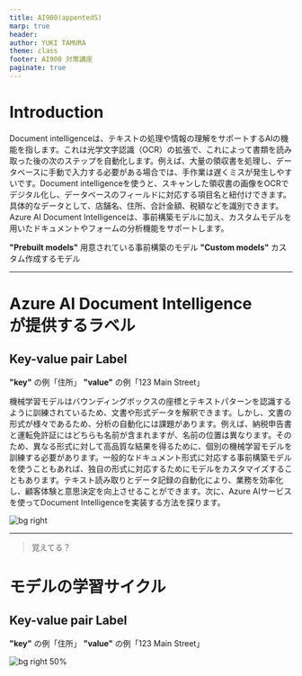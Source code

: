 ```yaml
---
title: AI900(appentedS)
marp: true
header: 
author: YUKI TAMURA
theme: class
footer: AI900 対策講座
paginate: true
---
```

<!-- header: Azure AI Document Intelligence -->
# Introduction

Document intelligenceは、テキストの処理や情報の理解をサポートするAIの機能を指します。これは光学文字認識（OCR）の拡張で、これによって書類を読み取った後の次のステップを自動化します。例えば、大量の領収書を処理し、データベースに手動で入力する必要がある場合では、手作業は遅くミスが発生しやすいです。Document intelligenceを使うと、スキャンした領収書の画像をOCRでデジタル化し、データベースのフィールドに対応する項目名と紐付けできます。具体的なデータとして、店舗名、住所、合計金額、税額などを識別できます。Azure AI Document Intelligenceは、事前構築モデルに加え、カスタムモデルを用いたドキュメントやフォームの分析機能をサポートします。

**"Prebuilt models"** 用意されている事前構築のモデル
**"Custom models"** カスタム作成するモデル

---
<!-- header: Azure AI Document Intelligence -->
# Azure AI Document Intelligence<br>が提供するラベル
## Key-value pair Label
**"key"** の例「住所」
**"value"** の例「123 Main Street」

機械学習モデルはバウンディングボックスの座標とテキストパターンを認識するように訓練されているため、文書や形式データを解釈できます。しかし、文書の形式が様々であるため、分析の自動化には課題があります。例えば、納税申告書と運転免許証にはどちらも名前が含まれますが、名前の位置は異なります。そのため、異なる形式に対して高品質な結果を得るために、個別の機械学習モデルを訓練する必要があります。一般的なドキュメント形式に対応する事前構築モデルを使うこともあれば、独自の形式に対応するためにモデルをカスタマイズすることもあります。テキスト読み取りとデータ記録の自動化により、業務を効率化し、顧客体験と意思決定を向上させることができます。次に、Azure AIサービスを使ってDocument Intelligenceを実装する方法を探ります。


![bg right](https://learn.microsoft.com/ja-jp/training/wwl-data-ai/analyze-receipts-form-recognizer/media/contoso-receipt-small.png)

---
<!-- header: Azure AI Document Intelligence -->

> 覚えてる？
# モデルの学習サイクル
## Key-value pair Label
**"key"** の例「住所」
**"value"** の例「123 Main Street」


![bg right 50%](https://www.mermaidchart.com/raw/f3681800-66c6-4041-845f-fc8146817c17?theme=light&version=v0.1&format=svg)

